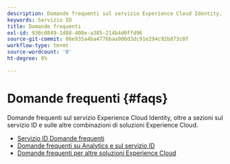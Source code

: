 ```yaml
---
description: Domande frequenti sul servizio Experience Cloud Identity, oltre a sezioni sul servizio ID e sulle altre combinazioni di soluzioni Experience Cloud.
keywords: Servizio ID
title: Domande frequenti
exl-id: 930c0849-1d88-408e-a385-214b4d0ffd96
source-git-commit: 06e935a4ba4776baa900d3dc91e294c92b873c0f
workflow-type: tm+mt
source-wordcount: '0'
ht-degree: 0%

---
```


# Domande frequenti {#faqs}

Domande frequenti sul servizio Experience Cloud Identity, oltre a sezioni sul servizio ID e sulle altre combinazioni di soluzioni Experience Cloud.

* [Servizio ID Domande frequenti](faq.md)
* [Domande frequenti su Analytics e sul servizio ID](analytics-faq.md)
* [Domande frequenti per altre soluzioni Experience Cloud](other-faq.md)
